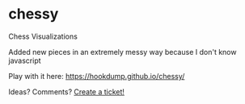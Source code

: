 # chessy
Chess Visualizations

Added new pieces in an extremely messy way because I don't know javascript

Play with it here: https://hookdump.github.io/chessy/

Ideas? Comments? [Create a ticket!](https://github.com/hookdump/chessy/issues/new)
